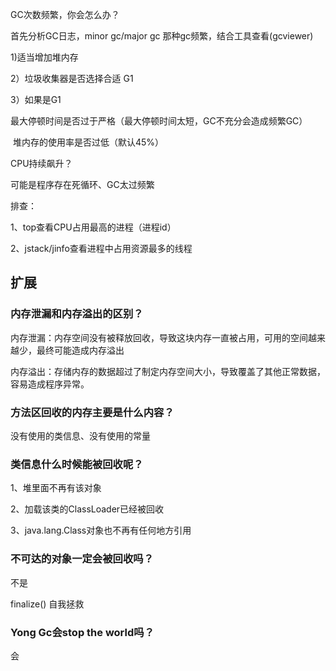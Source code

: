 GC次数频繁，你会怎么办？

首先分析GC日志，minor gc/major gc 那种gc频繁，结合工具查看(gcviewer)

1)适当增加堆内存

2）垃圾收集器是否选择合适  G1

3）如果是G1  

​	最大停顿时间是否过于严格（最大停顿时间太短，GC不充分会造成频繁GC）

​	堆内存的使用率是否过低（默认45%）





CPU持续飙升？

可能是程序存在死循环、GC太过频繁

排查：

1、top查看CPU占用最高的进程（进程id）

2、jstack/jinfo查看进程中占用资源最多的线程





## 扩展

### 内存泄漏和内存溢出的区别？

内存泄漏：内存空间没有被释放回收，导致这块内存一直被占用，可用的空间越来越少，最终可能造成内存溢出

内存溢出：存储内存的数据超过了制定内存空间大小，导致覆盖了其他正常数据，容易造成程序异常。

### 方法区回收的内存主要是什么内容？

没有使用的类信息、没有使用的常量

### 类信息什么时候能被回收呢？

1、堆里面不再有该对象

2、加载该类的ClassLoader已经被回收

3、java.lang.Class对象也不再有任何地方引用



### 不可达的对象一定会被回收吗？

不是

finalize() 自我拯救

### Yong Gc会stop the world吗？

会